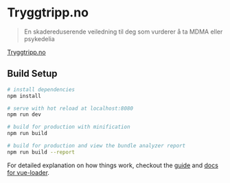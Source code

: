 # Tryggtripp.no

> En skadereduserende veiledning til deg som vurderer å ta MDMA eller psykedelia 

[Tryggtripp.no](https://tryggtripp.no/) 

## Build Setup

``` bash
# install dependencies
npm install

# serve with hot reload at localhost:8080
npm run dev

# build for production with minification
npm run build

# build for production and view the bundle analyzer report
npm run build --report
```

For detailed explanation on how things work, checkout the [guide](http://vuejs-templates.github.io/webpack/) and [docs for vue-loader](http://vuejs.github.io/vue-loader).
